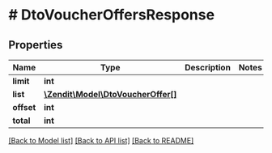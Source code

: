# # DtoVoucherOffersResponse

## Properties

Name | Type | Description | Notes
------------ | ------------- | ------------- | -------------
**limit** | **int** |  |
**list** | [**\Zendit\Model\DtoVoucherOffer[]**](DtoVoucherOffer.md) |  |
**offset** | **int** |  |
**total** | **int** |  |

[[Back to Model list]](../../README.md#models) [[Back to API list]](../../README.md#endpoints) [[Back to README]](../../README.md)
